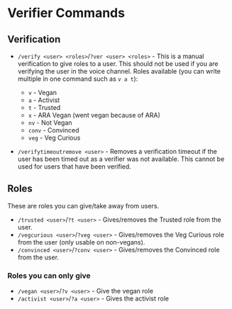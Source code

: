 # Verifier Commands

## Verification

- `/verify <user> <roles>`/`?ver <user> <roles>` - This is a manual verification to give roles to a user. This should 
not be used if you are verifying the user in the voice channel. Roles available (you can write multiple in one command
such as `v a t`):
  - `v` - Vegan
  - `a` - Activist
  - `t` - Trusted
  - `x` - ARA Vegan (went vegan because of ARA)
  - `nv` - Not Vegan
  - `conv` - Convinced
  - `veg` - Veg Curious

- `/verifytimeoutremove <user>` - Removes a verification timeout if the user has been timed out as a verifier was not 
available. This cannot be used for users that have been verified.

## Roles

These are roles you can give/take away from users.

- `/trusted <user>`/`?t <user>` - Gives/removes the Trusted role from the user.
- `/vegcurious <user>`/`?veg <user>` - Gives/removes the Veg Curious role from the user (only usable on non-vegans).
- `/convinced <user>`/`?conv <user>` - Gives/removes the Convinced role from the user.

### Roles you can only give

- `/vegan <user>`/`?v <user>` - Give the vegan role
- `/activist <user>`/`?a <user>` - Gives the activist role
